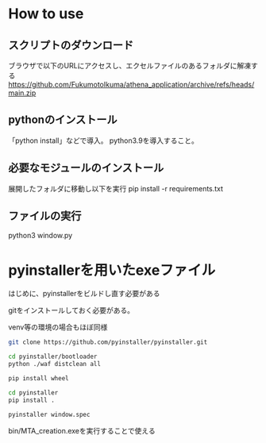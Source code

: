 # How to use

## スクリプトのダウンロード
ブラウザで以下のURLにアクセスし、エクセルファイルのあるフォルダに解凍する
https://github.com/FukumotoIkuma/athena_application/archive/refs/heads/main.zip


## pythonのインストール
「python install」などで導入。
python3.9を導入すること。

## 必要なモジュールのインストール
展開したフォルダに移動し以下を実行
pip install -r requirements.txt

## ファイルの実行
python3 window.py



# pyinstallerを用いたexeファイル

はじめに、pyinstallerをビルドし直す必要がある

gitをインストールしておく必要がある。

venv等の環境の場合もほぼ同様

```bash
git clone https://github.com/pyinstaller/pyinstaller.git

cd pyinstaller/bootloader
python ./waf distclean all

pip install wheel

cd pyinstaller
pip install .

```

```bash
pyinstaller window.spec
```

bin/MTA_creation.exeを実行することで使える
